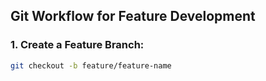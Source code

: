 ## Git Workflow for Feature Development

### 1. Create a Feature Branch:
```bash
git checkout -b feature/feature-name
